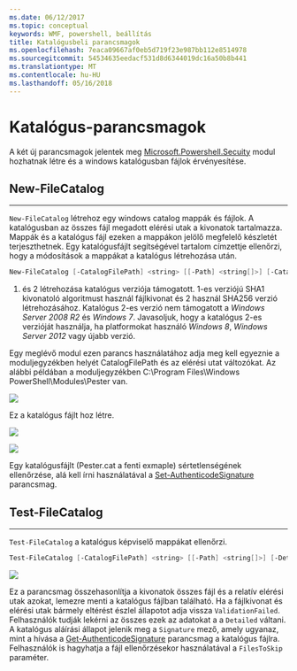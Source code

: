 ```yaml
---
ms.date: 06/12/2017
ms.topic: conceptual
keywords: WMF, powershell, beállítás
title: Katalógusbeli parancsmagok
ms.openlocfilehash: 7eaca09667af0eb5d719f23e987bb112e8514978
ms.sourcegitcommit: 54534635eedacf531d8d6344019dc16a50b8b441
ms.translationtype: MT
ms.contentlocale: hu-HU
ms.lasthandoff: 05/16/2018
---
```

# <a name="catalog-cmdlets"></a>Katalógus-parancsmagok

A két új parancsmagok jelentek meg [Microsoft.Powershell.Secuity](https://technet.microsoft.com/en-us/library/hh847877.aspx) modul hozhatnak létre és a windows katalógusban fájlok érvényesítése.

## <a name="new-filecatalog"></a>New-FileCatalog
--------------------------------

`New-FileCatalog` létrehoz egy windows catalog mappák és fájlok. A katalógusban az összes fájl megadott elérési utak a kivonatok tartalmazza. Mappák és a katalógus fájl ezeken a mappákon jelölő megfelelő készletét terjeszthetnek. Egy katalógusfájlt segítségével tartalom címzettje ellenőrzi, hogy a módosítások a mappákat a katalógus létrehozása után.

```powershell
New-FileCatalog [-CatalogFilePath] <string> [[-Path] <string[]>] [-CatalogVersion <int>] [-WhatIf] [-Confirm] [<CommonParameters>]
```
1. és 2 létrehozása katalógus verziója támogatott. 1-es verziójú SHA1 kivonatoló algoritmust használ fájlkivonat és 2 használ SHA256 verzió létrehozásához. Katalógus 2-es verzió nem támogatott a *Windows Server 2008 R2* és *Windows 7*. Javasoljuk, hogy a katalógus 2-es verzióját használja, ha platformokat használó *Windows 8*, *Windows Server 2012* vagy újabb verzió.

Egy meglévő modul ezen parancs használatához adja meg kell egyeznie a moduljegyzékben helyét CatalogFilePath és az elérési utat változókat. Az alábbi példában a moduljegyzékben C:\Program Files\Windows PowerShell\Modules\Pester van.

![](../images/NewFileCatalog.jpg)

Ez a katalógus fájlt hoz létre.

![](../images/CatalogFile1.jpg)

![](../images/CatalogFile2.jpg)

Egy katalógusfájlt (Pester.cat a fenti exmaple) sértetlenségének ellenőrzése, alá kell írni használatával a [Set-AuthenticodeSignature](https://technet.microsoft.com/library/hh849819.aspx) parancsmag.


## <a name="test-filecatalog"></a>Test-FileCatalog
--------------------------------

`Test-FileCatalog` a katalógus képviselő mappákat ellenőrzi.

```powershell
Test-FileCatalog [-CatalogFilePath] <string> [[-Path] <string[]>] [-Detailed] [-FilesToSkip <string[]>] [-WhatIf] [-Confirm] [<CommonParameters>]
```

![](../images/TestFileCatalog.jpg)

Ez a parancsmag összehasonlítja a kivonatok összes fájl és a relatív elérési utak azokat, lemezre menti a katalógus fájlban található. Ha a fájlkivonat és elérési utak bármely eltérést észlel állapotot adja vissza `ValidationFailed`.
Felhasználók tudják lekérni az összes ezek az adatokat a a `Detailed` váltani. A katalógus aláírási állapot jelenik meg a `Signature` mező, amely ugyanaz, mint a hívása a [Get-AuthenticodeSignature](https://technet.microsoft.com/en-us/library/hh849805.aspx) parancsmag a katalógus fájlra.
Felhasználók is hagyhatja a fájl ellenőrzésekor használatával a `FilesToSkip` paraméter.
